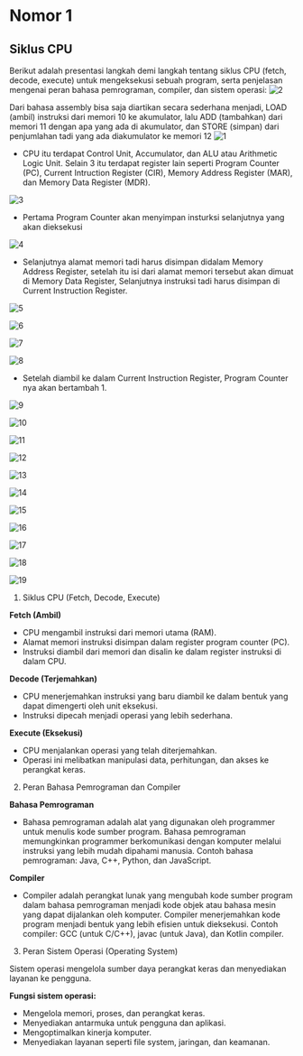 # Nomor 1
## Siklus CPU
Berikut adalah presentasi langkah demi langkah tentang siklus CPU (fetch, decode, execute) untuk mengeksekusi sebuah program, serta penjelasan mengenai peran bahasa pemrograman, compiler, dan sistem operasi:
![2](https://github.com/Mardzyska/SysOP24-3123521008-/assets/139208195/fd22ede4-dfe2-4e6d-8792-7b84b09fb44e)

Dari bahasa assembly bisa saja diartikan secara sederhana menjadi,
LOAD (ambil) instruksi dari memori 10 ke akumulator, lalu ADD (tambahkan)
dari memori 11 dengan apa yang ada di akumulator, dan STORE (simpan)
dari penjumlahan tadi yang ada diakumulator ke memori 12 
![1](https://github.com/Mardzyska/SysOP24-3123521008-/assets/139208195/d7347623-8330-4a93-803e-1f1ce54ab98b)
*  CPU itu terdapat Control Unit, Accumulator, dan ALU atau Arithmetic Logic Unit.
Selain 3 itu terdapat register lain seperti Program Counter (PC), Current Intruction Register
(CIR), Memory Address Register (MAR), dan Memory Data Register (MDR).

![3](https://github.com/Mardzyska/SysOP24-3123521008-/assets/139208195/8b989208-5ff0-4fc1-a8ac-b5013a28a740)
* Pertama Program Counter akan menyimpan insturksi selanjutnya yang akan
dieksekusi

![4](https://github.com/Mardzyska/SysOP24-3123521008-/assets/139208195/b4b11684-d029-42f6-aa9e-22edbe18df47)
* Selanjutnya alamat memori tadi harus disimpan didalam Memory Address Register,
setelah itu isi dari alamat memori tersebut akan dimuat di Memory Data Register,
Selanjutnya instruksi tadi harus disimpan di Current Instruction Register. 

![5](https://github.com/Mardzyska/SysOP24-3123521008-/assets/139208195/990a4e0b-01a7-4c49-ac97-d0bbe522dcfe)



![6](https://github.com/Mardzyska/SysOP24-3123521008-/assets/139208195/79fd69ec-b9c1-4dfb-94bf-e9ed48762f70)


![7](https://github.com/Mardzyska/SysOP24-3123521008-/assets/139208195/2b8626aa-1600-4164-8e44-83e1a460f149)



![8](https://github.com/Mardzyska/SysOP24-3123521008-/assets/139208195/24095a32-256a-462c-91e3-1e3a357574be)

* Setelah diambil ke dalam Current Instruction Register, Program Counter nya akan
bertambah 1.

![9](https://github.com/Mardzyska/SysOP24-3123521008-/assets/139208195/a208fec7-38a1-4d2d-85ba-2c30167c7e97)


![10](https://github.com/Mardzyska/SysOP24-3123521008-/assets/139208195/db40cf87-a013-46df-b259-cf02ec980128)


![11](https://github.com/Mardzyska/SysOP24-3123521008-/assets/139208195/ebe03bff-e127-4f2d-a6d8-643568d7e3b2)


![12](https://github.com/Mardzyska/SysOP24-3123521008-/assets/139208195/e782a168-0e1d-4c03-83f2-6312cf2f20ea)


![13](https://github.com/Mardzyska/SysOP24-3123521008-/assets/139208195/472e5759-4925-44c3-b339-f45491d94d3c)


![14](https://github.com/Mardzyska/SysOP24-3123521008-/assets/139208195/60d5f325-68f4-466f-b783-ef314b7c73ed)


![15](https://github.com/Mardzyska/SysOP24-3123521008-/assets/139208195/095e0a9b-76d9-4efa-9dff-ce8dfd5ab0a9)



![16](https://github.com/Mardzyska/SysOP24-3123521008-/assets/139208195/048e25dd-bcef-4a68-9996-e14bce5fb1bc)


![17](https://github.com/Mardzyska/SysOP24-3123521008-/assets/139208195/5116e61e-f85b-40d4-b596-65ededcf8c06)



![18](https://github.com/Mardzyska/SysOP24-3123521008-/assets/139208195/fe88972b-c725-40de-92cc-42f6af5e3bbc)


![19](https://github.com/Mardzyska/SysOP24-3123521008-/assets/139208195/eb8b023d-ba9e-4f1d-b550-e827d9b0bf2d)







1. Siklus CPU (Fetch, Decode, Execute)
   
**Fetch (Ambil)**
* CPU mengambil instruksi dari memori utama (RAM).
* Alamat memori instruksi disimpan dalam register program counter (PC).
* Instruksi diambil dari memori dan disalin ke dalam register instruksi di dalam CPU.

**Decode (Terjemahkan)**
* CPU menerjemahkan instruksi yang baru diambil ke dalam bentuk yang dapat dimengerti oleh unit eksekusi.
* Instruksi dipecah menjadi operasi yang lebih sederhana.

**Execute (Eksekusi)**
* CPU menjalankan operasi yang telah diterjemahkan.
* Operasi ini melibatkan manipulasi data, perhitungan, dan akses ke perangkat keras.

2. Peran Bahasa Pemrograman dan Compiler
   
**Bahasa Pemrograman**

* Bahasa pemrograman adalah alat yang digunakan oleh programmer untuk menulis kode sumber program.
Bahasa pemrograman memungkinkan programmer berkomunikasi dengan komputer melalui instruksi yang lebih mudah dipahami manusia.
Contoh bahasa pemrograman: Java, C++, Python, dan JavaScript.

**Compiler**

* Compiler adalah perangkat lunak yang mengubah kode sumber program dalam bahasa pemrograman menjadi kode objek atau bahasa mesin yang dapat dijalankan oleh komputer.
Compiler menerjemahkan kode program menjadi bentuk yang lebih efisien untuk dieksekusi.
Contoh compiler: GCC (untuk C/C++), javac (untuk Java), dan Kotlin compiler.

3. Peran Sistem Operasi (Operating System)

Sistem operasi mengelola sumber daya perangkat keras dan menyediakan layanan ke pengguna.

**Fungsi sistem operasi:**
* Mengelola memori, proses, dan perangkat keras.
* Menyediakan antarmuka untuk pengguna dan aplikasi.
* Mengoptimalkan kinerja komputer.
* Menyediakan layanan seperti file system, jaringan, dan keamanan.
